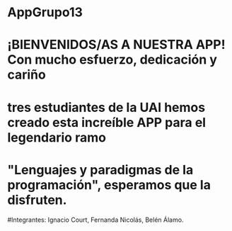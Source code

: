 # AppGrupo13

# ¡BIENVENIDOS/AS A NUESTRA APP! Con mucho esfuerzo, dedicación y cariño
# tres estudiantes de la UAI hemos creado esta increíble APP para el legendario ramo
# "Lenguajes y paradigmas de la programación", esperamos que la disfruten.

#Integrantes: Ignacio Court, Fernanda Nicolás, Belén Álamo.
